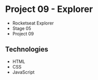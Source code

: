 # Project 09 - Explorer

* Rocketseat Explorer
* Stage 05
* Project 09

## Technologies

* HTML
* CSS
* JavaScript
